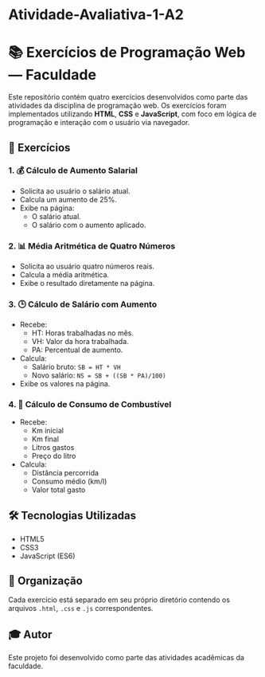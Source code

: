 ﻿# Atividade-Avaliativa-1-A2

# 📚 Exercícios de Programação Web — Faculdade

Este repositório contém quatro exercícios desenvolvidos como parte das atividades da disciplina de programação web. Os exercícios foram implementados utilizando **HTML**, **CSS** e **JavaScript**, com foco em lógica de programação e interação com o usuário via navegador.

## 🧠 Exercícios

### 1. 💰 Cálculo de Aumento Salarial

- Solicita ao usuário o salário atual.
- Calcula um aumento de 25%.
- Exibe na página:
  - O salário atual.
  - O salário com o aumento aplicado.

### 2. 📊 Média Aritmética de Quatro Números

- Solicita ao usuário quatro números reais.
- Calcula a média aritmética.
- Exibe o resultado diretamente na página.

### 3. 🕒 Cálculo de Salário com Aumento

- Recebe:
  - HT: Horas trabalhadas no mês.
  - VH: Valor da hora trabalhada.
  - PA: Percentual de aumento.
- Calcula:
  - Salário bruto: `SB = HT * VH`
  - Novo salário: `NS = SB + ((SB * PA)/100)`
- Exibe os valores na página.

### 4. 🚗 Cálculo de Consumo de Combustível

- Recebe:
  - Km inicial
  - Km final
  - Litros gastos
  - Preço do litro
- Calcula:
  - Distância percorrida
  - Consumo médio (km/l)
  - Valor total gasto

## 🛠 Tecnologias Utilizadas

- HTML5
- CSS3
- JavaScript (ES6)

## 📁 Organização

Cada exercício está separado em seu próprio diretório contendo os arquivos `.html`, `.css` e `.js` correspondentes.

## 🎓 Autor

Este projeto foi desenvolvido como parte das atividades acadêmicas da faculdade.


